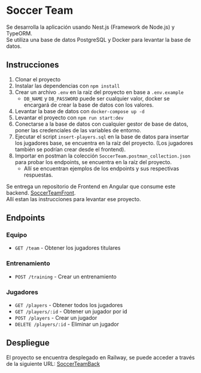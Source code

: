 # Soccer Team

Se desarrolla la aplicación usando Nest.js (Framework de Node.js) y TypeORM.  
Se utiliza una base de datos PostgreSQL y Docker para levantar la base de datos.

## Instrucciones 

1. Clonar el proyecto
2. Instalar las dependencias con `npm install`
3. Crear un archivo `.env` en la raíz del proyecto en base a `.env.example`
   - `DB_NAME` y `DB_PASSWORD` puede ser cualquier valor, docker se encargará de crear la base de datos con los valores.
4. Levantar la base de datos con `docker-compose up -d`
5. Levantar el proyecto con `npm run start:dev`
6. Conectarse a la base de datos con cualquier gestor de base de datos, poner las credenciales de las variables de entorno.
7. Ejecutar el script `insert-players.sql` en la base de datos para insertar los jugadores base, se encuentra en
   la raíz del proyecto. (Los jugadores también se podrían crear desde el frontend).
8. Importar en postman la colección `SoccerTeam.postman_collection.json` para probar los endpoints, se encuentra en
   la raíz del proyecto.
   - Allí se encuentran ejemplos de los endpoints y sus respectivas respuestas.

Se entrega un repositorio de Frontend en Angular que consume este backend. [SoccerTeamFront](https://github.com/juanpabotero/pt-mercadolibre-front).  
Allí estan las instrucciones para levantar ese proyecto.  

## Endpoints

### Equipo

- `GET /team` - Obtener los jugadores titulares

### Entrenamiento

- `POST /training` - Crear un entrenamiento

### Jugadores

- `GET /players` - Obtener todos los jugadores
- `GET /players/:id` - Obtener un jugador por id
- `POST /players` - Crear un jugador
- `DELETE /players/:id` - Eliminar un jugador

## Despliegue

El proyecto se encuentra desplegado en Railway, se puede acceder a través de la siguiente 
URL: [SoccerTeamBack](https://pt-mercadolibre-back-production.up.railway.app/)